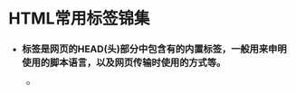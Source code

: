 # HTML常用标签锦集

* ### <head>标签是网页的HEAD(头)部分中包含有的内置标签，一般用来申明使用的脚本语言，以及网页传输时使用的方式等。
  * <title> 标签设置网页的标题
  * <meta> 标签定义网页的属性【关键字、字符编码等】
  * <link> 标签标签定义文档与外部资源的关系。常用来引入外部样式表
  * <style> 标签设置内联样式
  
* <body>标签
